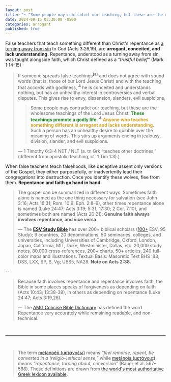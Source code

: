 ```yaml
---
layout: post
title: "🃏 “Some people may contradict our teaching, but these are the wholesome teachings of the Lord Jesus Christ. These teachings promote a godly life. Anyone who teaches something different is arrogant and lacks understanding.” — The Apostle Paul"
date: 2024-09-15 03:30:00 -0500
categories: arrogant
published: true
---
```


False teachers that teach something different than Christ's repentance as [a turning away from sin](https://sevenshepherd.github.io/repent-means-turn/) to God (Acts 3:26,19), are **arrogant, conceited, and lack understanding.** Repentance, understood as a turning away from sin, was taught alongside faith, which Christ defined as a *&ldquo;trustful belief&rdquo;* (Mark 1:14-15)

<!-- Repentance as a turning from sin was taught alongside faith which inturn was taught as a *&ldquo;trustful belief&rdquo;* by Christ Himself (Mark 1:14-15). -->


<!-- the Apostle Paul revealed that repentance is produced from godly sorrow (2Cor 7:10), and Jude reveals that we should hate sin but remain merciful to the sinner (Jude 23). -->

> If someone spreads false teachings<sup style="font-weight:bold;">[a]</sup> and does not agree with sound words (that is, those of our Lord Jesus Christ) and with the teaching that accords with godliness, <sup style="font-weight:bold;">4</sup> he is conceited and understands nothing, but has an unhealthy interest in controversies and verbal disputes. This gives rise to envy, dissension, slanders, evil suspicions,
>> Some people may contradict our teaching, but these are the wholesome teachings of the Lord Jesus Christ. <span style="font-weight:bold;color:ForestGreen;">These teachings promote a godly life.</span> <sup style="font-weight:bold;">4</sup> <span style="font-weight:bold;color:GoldenRod;">Anyone who teaches something different is arrogant and lacks understanding.</span> Such a person has an unhealthy desire to quibble over the meaning of words. This stirs up arguments ending in jealousy, division, slander, and evil suspicions.
>
> &mdash; 1 Timothy 6:3-4 NET / NLT (a. tn Grk “teaches other doctrines,” (different from apostolic teaching, cf. 1 Tim 1:3).)

When false teachers teach falsehoods, like deceptive assent only versions of the Gospel, they either purposefully, or inadvertently lead their congregations into destruction. Once you identify these wolves, flee from them. **Repentance and faith go hand in hand.**

> The gospel can be summarized in different ways. Sometimes faith alone is named as the one thing necessary for salvation (see John 3:16; Acts 16:31; Rom. 10:9; Eph. 2:8–9), other times repentance alone is named (Luke 24:47; Acts 3:19; 5:31; 17:30; 2 Cor. 7:10), and sometimes both are named (Acts 20:21). **Genuine faith always involves repentance, and vice versa**. 
>
> &mdash; The [**ESV Study Bible**]() has over 200+ biblical scholars ([100+](https://www.esv.org/translation/) ESV; 95 Study); 9 countries, 20 denominations, 50 seminaries, colleges, and universities, including Universities of Cambridge, Oxford, London, Japan, California, MIT, Duke, Westminister, Dallas, etc. 20,000 study notes, 80,000 cross-references, 200+ charts, 50+ articles, 240 full-color maps and illustrations. Textual Basis: Masoretic Text BHS '83, DSS, LXX, SP, S, Vg; UBS5, NA28. **Note on Acts 2:38.**

--

> Because faith involves repentance and repentance involves faith, the Bible in some places speaks of forgiveness as depending on faith (Acts 10:43; 13:38-39), in others as depending on repentance (Luke 24:47; Acts 3:19,26). 
> 
> &mdash; The [AMG Concise Bible Dictionary]() has defined the word Repentance very accurately while remaining readable, and non-technical. 

<br>

---

<br>

> The term [metanoéō (μετανοέω)](/assets/images/greek/metanoeo.png) means *“feel remorse, repent, be converted in a (religio-)ethical sense,”* while [metánoia (μετάνοια)](/assets/images/greek/metanoia.png) means *“repentance, turning about, conversion”* (Bauer et al. 567–568). These definitions are drawn from [the world's most authoritative Greek lexicon available](https://sevenshepherd.github.io/repentance/#BDAG).

<script>
    var refTagger = {
        settings: {
            bibleVersion: 'NLT'
        }
    }; 

    (function(d, t) {
        var n=d.querySelector('[nonce]');
        refTagger.settings.nonce = n && (n.nonce||n.getAttribute('nonce'));
        var g = d.createElement(t), s = d.getElementsByTagName(t)[0];
        g.src = 'https://api.reftagger.com/v2/RefTagger.js';
        g.nonce = refTagger.settings.nonce;
        s.parentNode.insertBefore(g, s);
    }(document, 'script'));
</script>
